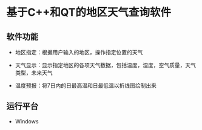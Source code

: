 # 基于C++和QT的地区天气查询软件

## 软件功能

- 地区指定：根据用户输入的地区，操作指定位置的天气

- 天气显示：显示指定地区的各项天气数据，包括温度，湿度，空气质量，天气类型，未来天气

- 温度预报：将7日内的日最高温和日最低温以折线图绘制出来

## 运行平台

- Windows